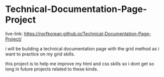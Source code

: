 # Technical-Documentation-Page-Project

live-link: https://norfkorean.github.io/Technical-Documentation-Page-Project/


i will be building a technical documentation page with the grid method as i want to practice on my grid skills. 

this project is to help me improve my html and css skills so i dont get so long in future projects related to these kinds.